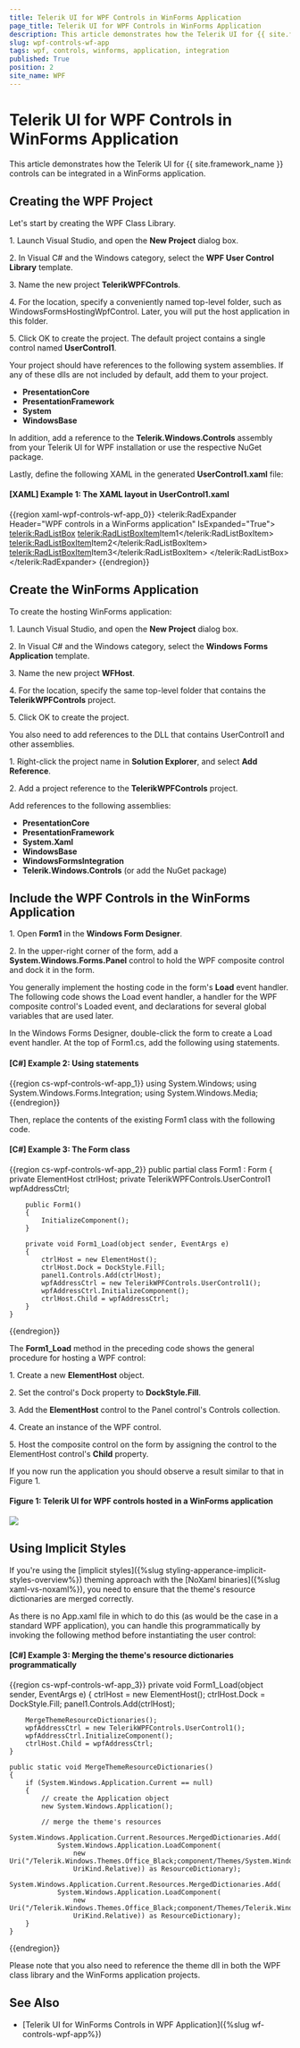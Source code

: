 ```yaml
---
title: Telerik UI for WPF Controls in WinForms Application
page_title: Telerik UI for WPF Controls in WinForms Application
description: This article demonstrates how the Telerik UI for {{ site.framework_name }} controls can be integrated in a WinForms application.
slug: wpf-controls-wf-app
tags: wpf, controls, winforms, application, integration
published: True
position: 2
site_name: WPF
---
```


# Telerik UI for WPF Controls in WinForms Application

This article demonstrates how the Telerik UI for {{ site.framework_name }} controls can be integrated in a WinForms application.

## Creating the WPF Project

Let's start by creating the WPF Class Library.

1\. Launch Visual Studio, and open the **New Project** dialog box.

2\. In Visual C# and the Windows category, select the **WPF User Control Library** template.

3\. Name the new project **TelerikWPFControls**.

4\. For the location, specify a conveniently named top-level folder, such as WindowsFormsHostingWpfControl. Later, you will put the host application in this folder.

5\. Click OK to create the project. The default project contains a single control named **UserControl1**.

Your project should have references to the following system assemblies. If any of these dlls are not included by default, add them to your project.

* **PresentationCore**
* **PresentationFramework**
* **System**
* **WindowsBase**

In addition, add a reference to the **Telerik.Windows.Controls** assembly from your Telerik UI for WPF installation or use the respective NuGet package.

Lastly, define the following XAML in the generated **UserControl1.xaml** file:

#### __[XAML] Example 1: The XAML layout in UserControl1.xaml__
{{region xaml-wpf-controls-wf-app_0}}
    <telerik:RadExpander Header="WPF controls in a WinForms application" IsExpanded="True">
        <telerik:RadListBox>
            <telerik:RadListBoxItem>Item1</telerik:RadListBoxItem>
            <telerik:RadListBoxItem>Item2</telerik:RadListBoxItem>
            <telerik:RadListBoxItem>Item3</telerik:RadListBoxItem>
        </telerik:RadListBox>
    </telerik:RadExpander>
{{endregion}}

## Create the WinForms Application

To create the hosting WinForms application:

1\. Launch Visual Studio, and open the **New Project** dialog box.

2\. In Visual C# and the Windows category, select the **Windows Forms Application** template.

3\. Name the new project **WFHost**.

4\. For the location, specify the same top-level folder that contains the **TelerikWPFControls** project.

5\. Click OK to create the project.

You also need to add references to the DLL that contains UserControl1 and other assemblies.

1\. Right-click the project name in **Solution Explorer**, and select **Add Reference**.

2\. Add a project reference to the **TelerikWPFControls** project.

Add references to the following assemblies:

* **PresentationCore**
* **PresentationFramework**
* **System.Xaml**
* **WindowsBase**
* **WindowsFormsIntegration**
* **Telerik.Windows.Controls** (or add the NuGet package)

## Include the WPF Controls in the WinForms Application

1\. Open **Form1** in the **Windows Form Designer**.

2\. In the upper-right corner of the form, add a **System.Windows.Forms.Panel** control to hold the WPF composite control and dock it in the form.

You generally implement the hosting code in the form's **Load** event handler. The following code shows the Load event handler, a handler for the WPF composite control's Loaded event, and declarations for several global variables that are used later.

In the Windows Forms Designer, double-click the form to create a Load event handler. At the top of Form1.cs, add the following using statements.

#### __[C#] Example 2: Using statements__
{{region cs-wpf-controls-wf-app_1}}
	using System.Windows;
	using System.Windows.Forms.Integration;
	using System.Windows.Media;
{{endregion}}

Then, replace the contents of the existing Form1 class with the following code.

#### __[C#] Example 3: The Form class__
{{region cs-wpf-controls-wf-app_2}}
    public partial class Form1 : Form
    {
        private ElementHost ctrlHost;
        private TelerikWPFControls.UserControl1 wpfAddressCtrl;

        public Form1()
        {
            InitializeComponent();
        }

        private void Form1_Load(object sender, EventArgs e)
        {
            ctrlHost = new ElementHost();
            ctrlHost.Dock = DockStyle.Fill;
            panel1.Controls.Add(ctrlHost);
            wpfAddressCtrl = new TelerikWPFControls.UserControl1();
            wpfAddressCtrl.InitializeComponent();
            ctrlHost.Child = wpfAddressCtrl;
        }
    }
{{endregion}}

The **Form1_Load** method in the preceding code shows the general procedure for hosting a WPF control:

1\. Create a new **ElementHost** object.

2\. Set the control's Dock property to **DockStyle.Fill**.

3\. Add the **ElementHost** control to the Panel control's Controls collection.

4\. Create an instance of the WPF control.

5\. Host the composite control on the form by assigning the control to the ElementHost control's **Child** property.

If you now run the application you should observe a result similar to that in Figure 1.

#### Figure 1: Telerik UI for WPF controls hosted in a WinForms application

![](images/wpf-controls-wf-app-1.png)

## Using Implicit Styles

If you're using the [implicit styles]({%slug styling-apperance-implicit-styles-overview%}) theming approach with the [NoXaml binaries]({%slug xaml-vs-noxaml%}), you need to ensure that the theme's resource dictionaries are merged correctly.

As there is no App.xaml file in which to do this (as would be the case in a standard WPF application), you can handle this programmatically by invoking the following method before instantiating the user control:

#### __[C#] Example 3: Merging the theme's resource dictionaries programmatically__
{{region cs-wpf-controls-wf-app_3}}
	private void Form1_Load(object sender, EventArgs e)
	{
		ctrlHost = new ElementHost();
		ctrlHost.Dock = DockStyle.Fill;
		panel1.Controls.Add(ctrlHost);

		MergeThemeResourceDictionaries();
		wpfAddressCtrl = new TelerikWPFControls.UserControl1();
		wpfAddressCtrl.InitializeComponent();
		ctrlHost.Child = wpfAddressCtrl;
	}

	public static void MergeThemeResourceDictionaries()
	{
		if (System.Windows.Application.Current == null)
		{
			// create the Application object
			new System.Windows.Application();

			// merge the theme's resources
			System.Windows.Application.Current.Resources.MergedDictionaries.Add(
				System.Windows.Application.LoadComponent(
					new Uri("/Telerik.Windows.Themes.Office_Black;component/Themes/System.Windows.xaml",
					UriKind.Relative)) as ResourceDictionary);
			System.Windows.Application.Current.Resources.MergedDictionaries.Add(
				System.Windows.Application.LoadComponent(
					new Uri("/Telerik.Windows.Themes.Office_Black;component/Themes/Telerik.Windows.Controls.xaml",
					UriKind.Relative)) as ResourceDictionary);
		}
	}
{{endregion}}

Please note that you also need to reference the theme dll in both the WPF class library and the WinForms application projects.

## See Also
* [Telerik UI for WinForms Controls in WPF Application]({%slug wf-controls-wpf-app%})